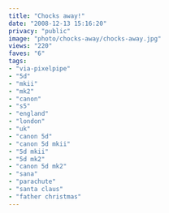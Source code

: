 ```yaml
---
title: "Chocks away!"
date: "2008-12-13 15:16:20"
privacy: "public"
image: "photo/chocks-away/chocks-away.jpg"
views: "220"
faves: "6"
tags:
- "via-pixelpipe"
- "5d"
- "mkii"
- "mk2"
- "canon"
- "s5"
- "england"
- "london"
- "uk"
- "canon 5d"
- "canon 5d mkii"
- "5d mkii"
- "5d mk2"
- "canon 5d mk2"
- "sana"
- "parachute"
- "santa claus"
- "father christmas"
---
```

<a href="/photos/2008/12/13/chocks-away"></a>
